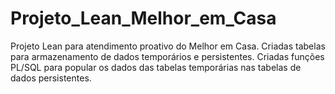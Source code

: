 # Projeto_Lean_Melhor_em_Casa
Projeto Lean para atendimento proativo do Melhor em Casa.
Criadas tabelas para armazenamento de dados temporários e persistentes.
Criadas funções PL/SQL para popular os dados das tabelas temporárias nas tabelas de dados persistentes.
